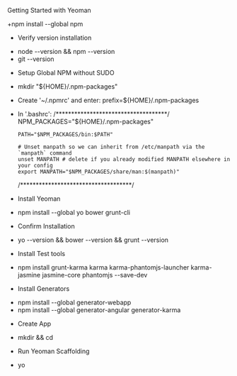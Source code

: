 Getting Started with Yeoman

+npm install --global npm

* Verify version installation
+	node --version && npm --version
+	git --version

* Setup Global NPM without SUDO 
+	mkdir "${HOME}/.npm-packages"
+	Create '~/.npmrc' and enter: prefix=${HOME}/.npm-packages
+	In '.bashrc':
	/************************************/
		NPM_PACKAGES="${HOME}/.npm-packages"

		PATH="$NPM_PACKAGES/bin:$PATH"

		# Unset manpath so we can inherit from /etc/manpath via the `manpath` command
		unset MANPATH # delete if you already modified MANPATH elsewhere in your config
		export MANPATH="$NPM_PACKAGES/share/man:$(manpath)"
	/************************************/
* Install Yeoman
+	npm install --global yo bower grunt-cli

* Confirm Installation
+	yo --version && bower --version && grunt --version

* Install Test tools
+	npm install grunt-karma karma karma-phantomjs-launcher karma-jasmine jasmine-core phantomjs --save-dev

* Install Generators
+	npm install --global generator-webapp
+	npm install --global generator-angular generator-karma

* Create App
+	mkdir <appName> && cd <appName>

* Run Yeoman Scaffolding
+	yo
